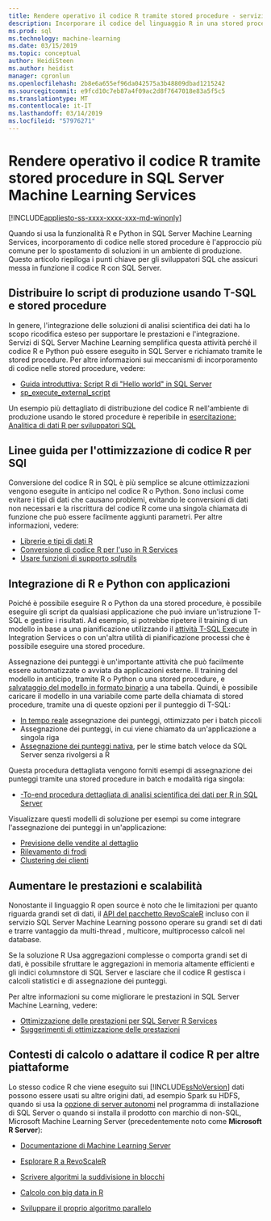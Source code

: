 ```yaml
---
title: Rendere operativo il codice R tramite stored procedure - servizi di SQL Server Machine Learning
description: Incorporare il codice del linguaggio R in una stored procedure SQL Server per renderlo disponibile per qualsiasi applicazione client che possono accedere a un database di SQL Server.
ms.prod: sql
ms.technology: machine-learning
ms.date: 03/15/2019
ms.topic: conceptual
author: HeidiSteen
ms.author: heidist
manager: cgronlun
ms.openlocfilehash: 2b8e6a655ef96da042575a3b48809dbad1215242
ms.sourcegitcommit: e9fcd10c7eb87a4f09ac2d8f7647018e83a5f5c5
ms.translationtype: MT
ms.contentlocale: it-IT
ms.lasthandoff: 03/14/2019
ms.locfileid: "57976271"
---
```

# <a name="operationalize-r-code-using-stored-procedures-in-sql-server-machine-learning-services"></a>Rendere operativo il codice R tramite stored procedure in SQL Server Machine Learning Services
[!INCLUDE[appliesto-ss-xxxx-xxxx-xxx-md-winonly](../../includes/appliesto-ss-xxxx-xxxx-xxx-md-winonly.md)]

Quando si usa la funzionalità R e Python in SQL Server Machine Learning Services, incorporamento di codice nelle stored procedure è l'approccio più comune per lo spostamento di soluzioni in un ambiente di produzione. Questo articolo riepiloga i punti chiave per gli sviluppatori SQL che assicuri messa in funzione il codice R con SQL Server.

## <a name="deploy-production-ready-script-using-t-sql-and-stored-procedures"></a>Distribuire lo script di produzione usando T-SQL e stored procedure

In genere, l'integrazione delle soluzioni di analisi scientifica dei dati ha lo scopo ricodifica esteso per supportare le prestazioni e l'integrazione. Servizi di SQL Server Machine Learning semplifica questa attività perché il codice R e Python può essere eseguito in SQL Server e richiamato tramite le stored procedure. Per altre informazioni sui meccanismi di incorporamento di codice nelle stored procedure, vedere:

+ [Guida introduttiva: Script R di "Hello world" in SQL Server](../../advanced-analytics/tutorials//quickstart-r-run-using-tsql.md)
+ [sp_execute_external_script](../../relational-databases/system-stored-procedures/sp-execute-external-script-transact-sql.md)

Un esempio più dettagliato di distribuzione del codice R nell'ambiente di produzione usando le stored procedure è reperibile in [esercitazione: Analitica di dati R per sviluppatori SQL](../../advanced-analytics/tutorials/sqldev-in-database-r-for-sql-developers.md)

## <a name="guidelines-for-optimizing-r-code-for-sql"></a>Linee guida per l'ottimizzazione di codice R per SQl

Conversione del codice R in SQL è più semplice se alcune ottimizzazioni vengono eseguite in anticipo nel codice R o Python. Sono inclusi come evitare i tipi di dati che causano problemi, evitando le conversioni di dati non necessari e la riscrittura del codice R come una singola chiamata di funzione che può essere facilmente aggiunti parametri. Per altre informazioni, vedere:

+ [Librerie e tipi di dati R](r-libraries-and-data-types.md)
+ [Conversione di codice R per l'uso in R Services](converting-r-code-for-use-in-sql-server.md)
+ [Usare funzioni di supporto sqlrutils](ref-r-sqlrutils.md)

## <a name="integrate-r-and-python-with-applications"></a>Integrazione di R e Python con applicazioni

Poiché è possibile eseguire R o Python da una stored procedure, è possibile eseguire gli script da qualsiasi applicazione che può inviare un'istruzione T-SQL e gestire i risultati. Ad esempio, si potrebbe ripetere il training di un modello in base a una pianificazione utilizzando il [attività T-SQL Execute](https://docs.microsoft.com/sql/integration-services/control-flow/execute-t-sql-statement-task) in Integration Services o con un'altra utilità di pianificazione processi che è possibile eseguire una stored procedure.

Assegnazione dei punteggi è un'importante attività che può facilmente essere automatizzate o avviata da applicazioni esterne. Il training del modello in anticipo, tramite R o Python o una stored procedure, e [salvataggio del modello in formato binario](../tutorials/walkthrough-build-and-save-the-model.md) a una tabella. Quindi, è possibile caricare il modello in una variabile come parte della chiamata di stored procedure, tramite una di queste opzioni per il punteggio di T-SQL:

+ [In tempo reale](../real-time-scoring.md) assegnazione dei punteggi, ottimizzato per i batch piccoli
+ Assegnazione dei punteggi, in cui viene chiamato da un'applicazione a singola riga
+ [Assegnazione dei punteggi nativa](../sql-native-scoring.md), per le stime batch veloce da SQL Server senza rivolgersi a R

Questa procedura dettagliata vengono forniti esempi di assegnazione dei punteggi tramite una stored procedure in batch e modalità riga singola:

+ [-To-end procedura dettagliata di analisi scientifica dei dati per R in SQL Server](../tutorials/walkthrough-data-science-end-to-end-walkthrough.md)

Visualizzare questi modelli di soluzione per esempi su come integrare l'assegnazione dei punteggi in un'applicazione:

+ [Previsione delle vendite al dettaglio](https://github.com/Microsoft/SQL-Server-R-Services-Samples/blob/master/RetailForecasting/Introduction.md)
+ [Rilevamento di frodi](https://github.com/Microsoft/r-server-fraud-detection)
+ [Clustering dei clienti](https://github.com/Microsoft/sql-server-samples/tree/master/samples/features/r-services/getting-started/customer-clustering)

## <a name="boost-performance-and-scale"></a>Aumentare le prestazioni e scalabilità

Nonostante il linguaggio R open source è noto che le limitazioni per quanto riguarda grandi set di dati, il [API del pacchetto RevoScaleR](ref-r-revoscaler.md) incluso con il servizio SQL Server Machine Learning possono operare su grandi set di dati e trarre vantaggio da multi-thread , multicore, multiprocesso calcoli nel database.

Se la soluzione R Usa aggregazioni complesse o comporta grandi set di dati, è possibile sfruttare le aggregazioni in memoria altamente efficienti e gli indici columnstore di SQL Server e lasciare che il codice R gestisca i calcoli statistici e di assegnazione dei punteggi.

Per altre informazioni su come migliorare le prestazioni in SQL Server Machine Learning, vedere:

+ [Ottimizzazione delle prestazioni per SQL Server R Services](../../advanced-analytics/r/sql-server-r-services-performance-tuning.md)
+ [Suggerimenti di ottimizzazione delle prestazioni](https://gallery.cortanaintelligence.com/Tutorial/SQL-Server-Optimization-Tips-and-Tricks-for-Analytics-Services)

## <a name="adapt-r-code-for-other-platforms-or-compute-contexts"></a>Contesti di calcolo o adattare il codice R per altre piattaforme

Lo stesso codice R che viene eseguito sui [!INCLUDE[ssNoVersion](../../includes/ssnoversion-md.md)] dati possono essere usati su altre origini dati, ad esempio Spark su HDFS, quando si usa la [opzione di server autonomi](../install/sql-machine-learning-standalone-windows-install.md) nel programma di installazione di SQL Server o quando si installa il prodotto con marchio di non-SQL, Microsoft Machine Learning Server (precedentemente noto come **Microsoft R Server**):

+ [Documentazione di Machine Learning Server](https://docs.microsoft.com/r-server/)

+ [Esplorare R a RevoScaleR](https://docs.microsoft.com/r-server/r/tutorial-r-to-revoscaler)

+ [Scrivere algoritmi la suddivisione in blocchi](https://docs.microsoft.com/r-server/r/how-to-developer-write-chunking-algorithms)

+ [Calcolo con big data in R](https://docs.microsoft.com/r-server/r/tutorial-large-data-tips)

+ [Sviluppare il proprio algoritmo parallelo](https://docs.microsoft.com/r-server/r-reference/revopemar/pemar)

